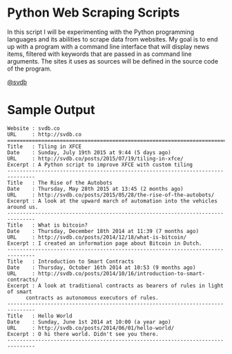 # Python Web Scraping Scripts

In this script I will be experimenting with the Python programming languages and its abilities to scrape data from websites. My goal is to end up with a program with a command line interface that will display news items, filtered with keywords that are passed in as command line arguments. The sites it uses as sources will be defined in the source code of the program.

[@svdb](https://twitter.com/svdb)

# Sample Output

```
Website : svdb.co
URL     : http://svdb.co
===============================================================================
Title   : Tiling in XFCE
Date    : Sunday, July 19th 2015 at 9:44 (5 days ago)
URL     : http://svdb.co/posts/2015/07/19/tiling-in-xfce/
Excerpt : A Python script to improve XFCE with custom tiling
-------------------------------------------------------------------------------
Title   : The Rise of the Autobots
Date    : Thursday, May 28th 2015 at 13:45 (2 months ago)
URL     : http://svdb.co/posts/2015/05/28/the-rise-of-the-autobots/
Excerpt : A look at the upward march of automation into the vehicles around us.
-------------------------------------------------------------------------------
Title   : What is bitcoin?
Date    : Thursday, December 18th 2014 at 11:39 (7 months ago)
URL     : http://svdb.co/posts/2014/12/18/what-is-bitcoin/
Excerpt : I created an information page about Bitcoin in Dutch.
-------------------------------------------------------------------------------
Title   : Introduction to Smart Contracts
Date    : Thursday, October 16th 2014 at 10:53 (9 months ago)
URL     : http://svdb.co/posts/2014/10/16/introduction-to-smart-contracts/
Excerpt : A look at traditional contracts as bearers of rules in light of smart
	  contracts as autonomous executors of rules.
-------------------------------------------------------------------------------
Title   : Hello World
Date    : Sunday, June 1st 2014 at 10:00 (a year ago)
URL     : http://svdb.co/posts/2014/06/01/hello-world/
Excerpt : O hi there world. Didn't see you there.
-------------------------------------------------------------------------------
```